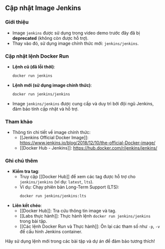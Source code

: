 ## Cập nhật Image Jenkins

### Giới thiệu
- Image `jenkins` được sử dụng trong video demo trước đây đã bị **deprecated** (không còn được hỗ trợ).
- Thay vào đó, sử dụng image chính thức mới: `jenkins/jenkins`.

### Cập nhật lệnh Docker Run
- **Lệnh cũ (đã lỗi thời)**:
  ```bash
  docker run jenkins
  ```
- **Lệnh mới (sử dụng image chính thức)**:
  ```bash
  docker run jenkins/jenkins
  ```
- Image `jenkins/jenkins` được cung cấp và duy trì bởi đội ngũ Jenkins, đảm bảo tính cập nhật và hỗ trợ.

### Tham khảo
- Thông tin chi tiết về image chính thức:
  - [[Jenkins Official Docker Image]]: https://www.jenkins.io/blog/2018/12/10/the-official-Docker-image/
  - [[Docker Hub - Jenkins]]: https://hub.docker.com/r/jenkins/jenkins/

### Ghi chú thêm
- **Kiểm tra tag**:
  - Truy cập [[Docker Hub]] để xem các tag được hỗ trợ cho `jenkins/jenkins` (ví dụ: `latest`, `lts`).
  - Ví dụ: Chạy phiên bản Long-Term Support (LTS):
    ```bash
    docker run jenkins/jenkins:lts
    ```
- **Liên kết chéo**:
  - [[Docker Hub]]: Tra cứu thông tin image và tag.
  - [[Labs thực hành]]: Thực hành lệnh `docker run jenkins/jenkins` trong bài tập.
  - [[Các lệnh Docker Run và Thực hành]]: Ôn lại các tham số như `-p`, `-v` để cấu hình Jenkins container.

Hãy sử dụng lệnh mới trong các bài tập và dự án để đảm bảo tương thích!